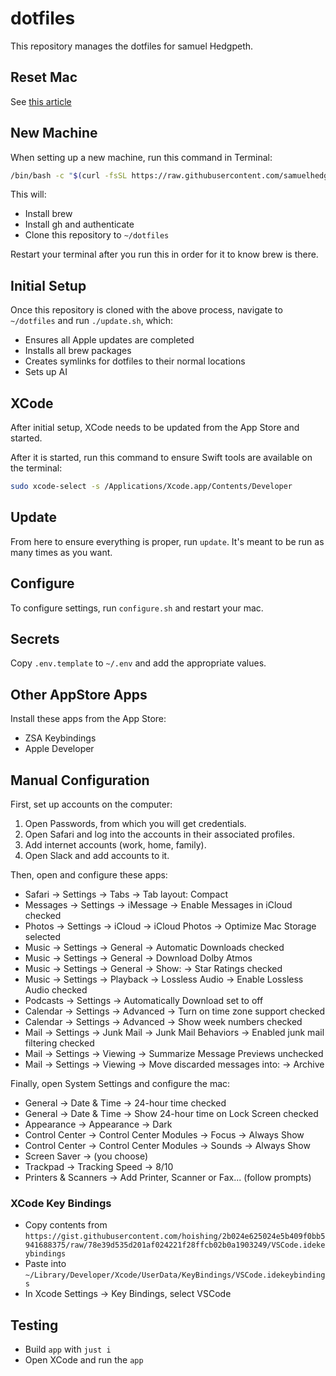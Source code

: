 # dotfiles

This repository manages the dotfiles for samuel Hedgpeth.

## Reset Mac

See [this article](https://support.apple.com/en-us/102664)

## New Machine

When setting up a new machine, run this command in Terminal:

```sh
/bin/bash -c "$(curl -fsSL https://raw.githubusercontent.com/samuelhedgpeth/dotfiles/refs/heads/main/setup.sh)"
```

This will:

- Install brew
- Install gh and authenticate
- Clone this repository to `~/dotfiles`

Restart your terminal after you run this in order for it to know brew is there.

## Initial Setup

Once this repository is cloned with the above process, navigate to `~/dotfiles`
and run `./update.sh`, which:

- Ensures all Apple updates are completed
- Installs all brew packages
- Creates symlinks for dotfiles to their normal locations
- Sets up AI

## XCode

After initial setup, XCode needs to be updated from the App Store and started.

After it is started, run this command to ensure Swift tools are available on
the terminal:

```sh
sudo xcode-select -s /Applications/Xcode.app/Contents/Developer

```

## Update

From here to ensure everything is proper, run `update`. It's meant to be run
as many times as you want.

## Configure

To configure settings, run `configure.sh` and restart your mac.

## Secrets

Copy `.env.template` to `~/.env` and add the appropriate values.

## Other AppStore Apps

Install these apps from the App Store:

- ZSA Keybindings
- Apple Developer

## Manual Configuration

First, set up accounts on the computer:

1. Open Passwords, from which you will get credentials.
2. Open Safari and log into the accounts in their associated profiles.
3. Add internet accounts (work, home, family).
4. Open Slack and add accounts to it.

Then, open and configure these apps:

- Safari -> Settings -> Tabs -> Tab layout: Compact
- Messages -> Settings -> iMessage -> Enable Messages in iCloud checked
- Photos -> Settings -> iCloud -> iCloud Photos -> Optimize Mac Storage selected
- Music -> Settings -> General -> Automatic Downloads checked
- Music -> Settings -> General -> Download Dolby Atmos
- Music -> Settings -> General -> Show: -> Star Ratings checked
- Music -> Settings -> Playback -> Lossless Audio -> Enable Lossless Audio checked
- Podcasts -> Settings -> Automatically Download set to off
- Calendar -> Settings -> Advanced -> Turn on time zone support checked
- Calendar -> Settings -> Advanced -> Show week numbers checked
- Mail -> Settings -> Junk Mail -> Junk Mail Behaviors -> Enabled junk mail
  filtering checked
- Mail -> Settings -> Viewing -> Summarize Message Previews unchecked
- Mail -> Settings -> Viewing -> Move discarded messages into: -> Archive

Finally, open System Settings and configure the mac:

- General -> Date & Time -> 24-hour time checked
- General -> Date & Time -> Show 24-hour time on Lock Screen checked
- Appearance -> Appearance -> Dark
- Control Center -> Control Center Modules -> Focus -> Always Show
- Control Center -> Control Center Modules -> Sounds -> Always Show
- Screen Saver -> (you choose)
- Trackpad -> Tracking Speed -> 8/10
- Printers & Scanners -> Add Printer, Scanner or Fax... (follow prompts)

### XCode Key Bindings

- Copy contents from `https://gist.githubusercontent.com/hoishing/2b024e625024e5b409f0bb5941688375/raw/78e39d535d201af024221f28ffcb02b0a1903249/VSCode.idekeybindings`
- Paste into `~/Library/Developer/Xcode/UserData/KeyBindings/VSCode.idekeybindings`
- In Xcode Settings -> Key Bindings, select VSCode

## Testing

- Build `app` with `just i`
- Open XCode and run the `app`
